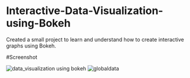 # Interactive-Data-Visualization-using-Bokeh
Created a small project to learn and understand how to create interactive graphs using Bokeh.

#Screenshot

![data_visualization using bokeh](https://user-images.githubusercontent.com/25352680/55668535-3d141180-5889-11e9-8c06-93292dd3ebbf.PNG)
![globaldata](https://user-images.githubusercontent.com/25352680/55668537-41402f00-5889-11e9-95b2-6cb5b7472784.PNG)


